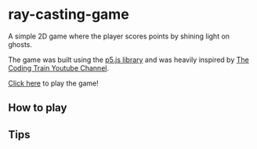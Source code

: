 # ray-casting-game
A simple 2D game where the player scores points by shining light on ghosts. 

The game was built using the [p5.js library](https://p5js.org/) and was heavily inspired by [The Coding Train Youtube Channel](https://www.youtube.com/watch?v=TOEi6T2mtHo&ab_channel=TheCodingTrain). 

[Click here](www.dexterGoodkind.github.io/ray-casting-game) to play the game!

## How to play

## Tips

